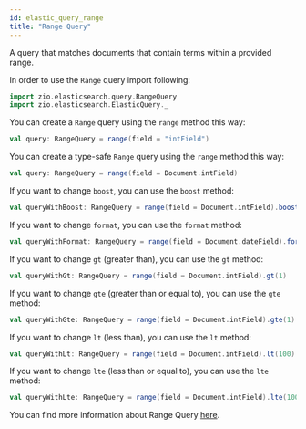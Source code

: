 ```yaml
---
id: elastic_query_range
title: "Range Query"
---
```


A query that matches documents that contain terms within a provided range.

In order to use the `Range` query import following:
```scala
import zio.elasticsearch.query.RangeQuery
import zio.elasticsearch.ElasticQuery._
```

You can create a `Range` query using the `range` method this way:
```scala
val query: RangeQuery = range(field = "intField")
```

You can create a type-safe `Range` query using the `range` method this way:
```scala
val query: RangeQuery = range(field = Document.intField)
```

If you want to change `boost`, you can use the `boost` method:
```scala
val queryWithBoost: RangeQuery = range(field = Document.intField).boost(2.0)
```

If you want to change `format`, you can use the `format` method:
```scala
val queryWithFormat: RangeQuery = range(field = Document.dateField).format("uuuu-MM-dd")
```

If you want to change `gt` (greater than), you can use the `gt` method:
```scala
val queryWithGt: RangeQuery = range(field = Document.intField).gt(1)
```

If you want to change `gte` (greater than or equal to), you can use the `gte` method:
```scala
val queryWithGte: RangeQuery = range(field = Document.intField).gte(1)
```

If you want to change `lt` (less than), you can use the `lt` method:
```scala
val queryWithLt: RangeQuery = range(field = Document.intField).lt(100)
```

If you want to change `lte` (less than or equal to), you can use the `lte` method:
```scala
val queryWithLte: RangeQuery = range(field = Document.intField).lte(100)
```

You can find more information about Range Query [here](https://www.elastic.co/guide/en/elasticsearch/reference/7.17/query-dsl-range-query.html).
